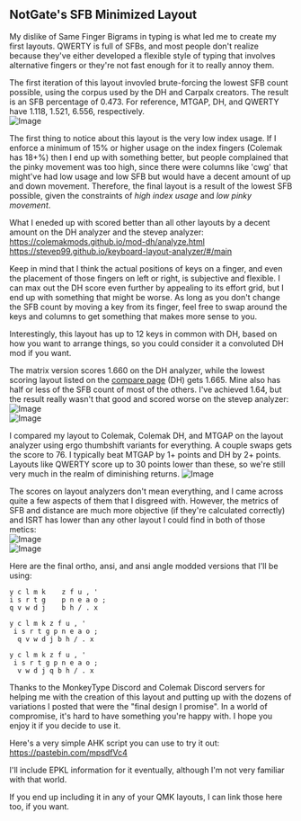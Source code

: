 ## NotGate's SFB Minimized Layout

My dislike of Same Finger Bigrams in typing is what led me to create my first layouts. QWERTY is full of SFBs, and most people don't realize because they've either developed a flexible style of typing that involves alternative fingers or they're not fast enough for it to really annoy them. 

The first iteration of this layout invovled brute-forcing the lowest SFB count possible, using the corpus used by the DH and Carpalx creators. The result is an SFB percentage of 0.473. For reference, MTGAP, DH, and QWERTY have 1.118, 1.521, 6.556, respectively.  
![Image](https://media.discordapp.net/attachments/548799170765389834/802674935268638776/unknown.png?width=492&height=675)

The first thing to notice about this layout is the very low index usage. If I enforce a minimum of 15% or higher usage on the index fingers (Colemak has 18+%) then I end up with something better, but people complained that the pinky movement was too high, since there were columns like 'cwg' that might've had low usage and low SFB but would have a decent amount of up and down movement. Therefore, the final layout is a result of the lowest SFB possible, given the constraints of *high index usage* and *low pinky movement*. 

What I eneded up with scored better than all other layouts by a decent amount on the DH analyzer and the stevep analyzer:  
<https://colemakmods.github.io/mod-dh/analyze.html>  
<https://stevep99.github.io/keyboard-layout-analyzer/#/main>  

Keep in mind that I think the actual positions of keys on a finger, and even the placement of those fingers on left or right, is subjective and flexible. I can max out the DH score even further by appealing to its effort grid, but I end up with something that might be worse. As long as you don't change the SFB count by moving a key from its finger, feel free to swap around the keys and columns to get something that makes more sense to you.   

Interestingly, this layout has up to 12 keys in common with DH, based on how you want to arrange things, so you could consider it a convoluted DH mod if you want.   

The matrix version scores 1.660 on the DH analyzer, while the lowest scoring layout listed on the [compare page](https://colemakmods.github.io/mod-dh/compare.html) (DH) gets 1.665. Mine also has half or less of the SFB count of most of the others. I've achieved 1.64, but the result really wasn't that good and scored worse on the stevep analyzer:  
![Image](https://i.imgur.com/juz9GsB.png)  
![Image](https://i.imgur.com/A09WSY5.png)  

I compared my layout to Colemak, Colemak DH, and MTGAP on the layout analyzer using ergo thumbshift variants for everything. A couple swaps gets the score to 76. I typically beat MTGAP by 1+ points and DH by 2+ points. Layouts like QWERTY score up to 30 points lower than these, so we're still very much in the realm of diminishing returns. 
![Image](https://i.imgur.com/dPZIob0.png)  

The scores on layout analyzers don't mean everything, and I came across quite a few aspects of them that I disgreed with. However, the metrics of SFB and distance are much more objective (if they're calculated correctly) and ISRT has lower than any other layout I could find in both of those metics:  
![Image](https://i.imgur.com/HQkDF6B.png)  
![Image](https://i.imgur.com/4Syztbn.png)  

Here are the final ortho, ansi, and ansi angle modded versions that I'll be using:
```
y c l m k    z f u , '
i s r t g    p n e a o ;
q v w d j    b h / . x

y c l m k z f u , '
 i s r t g p n e a o ;
  q v w d j b h / . x

y c l m k z f u , '
 i s r t g p n e a o ;
  v w d j q b h / . x
```

Thanks to the MonkeyType Discord and Colemak Discord servers for helping me with the creation of this layout and putting up with the dozens of variations I posted that were the "final design I promise". In a world of compromise, it's hard to have something you're happy with. I hope you enjoy it if you decide to use it. 

Here's a very simple AHK script you can use to try it out:  
<https://pastebin.com/mpsdfVc4>

I'll include EPKL information for it eventually, although I'm not very familiar with that world. 

If you end up including it in any of your QMK layouts, I can link those here too, if you want. 
